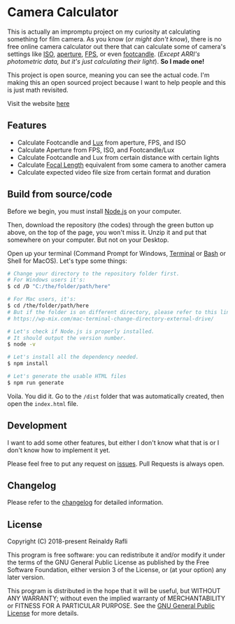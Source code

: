 # Camera Calculator
This is actually an impromptu project on my curiosity at calculating something for film camera. As you know (*or might don't know*), there is no free online camera calculator out there that can calculate some of camera's settings like [ISO](https://www.adobe.com/creativecloud/photography/discover/iso.html), [aperture](https://photographylife.com/what-is-aperture-in-photography), [FPS](https://www.videosurveillance.com/tech/frame-rate.asp), or even [footcandle](https://en.wikipedia.org/wiki/Foot-candle). (*Except ARRI's photometric data, but it's just calculating their light*). **So I made one!**

This project is open source, meaning you can see the actual code. I'm making this an open sourced project because I want to help people and this is just math revisited.

Visit the website [here](https://cameracalc.reinaldyrafli.com/)

## Features

- Calculate Footcandle and [Lux](https://en.wikipedia.org/wiki/Lux) from aperture, FPS, and ISO
- Calculate Aperture from FPS, ISO, and Footcandle/Lux
- Calculate Footcandle and Lux from certain distance with certain lights
- Calculate [Focal Length](https://www.nikonusa.com/en/learn-and-explore/a/tips-and-techniques/understanding-focal-length.html) equivalent from some camera to another camera
- Calculate expected video file size from certain format and duration

## Build from source/code

Before we begin, you must install [Node.js](https://nodejs.org/en/download/) on your computer.

Then, download the repository (the codes) through the green button up above, on the top of the page, you won't miss it. Unzip it and put that somewhere on your computer. But not on your Desktop.

Open up your terminal (Command Prompt for Windows, [Terminal](https://en.wikipedia.org/wiki/Terminal_(macOS)) or [Bash](https://en.wikipedia.org/wiki/Bash_(Unix_shell)) or Shell for MacOS). Let's type some things:

```bash
# Change your directory to the repository folder first.
# For Windows users it's:
$ cd /D "C:/the/folder/path/here"

# For Mac users, it's:
$ cd /the/folder/path/here
# But if the folder is on different directory, please refer to this link:
# https://wp-mix.com/mac-terminal-change-directory-external-drive/

# Let's check if Node.js is properly installed.
# It should output the version number.
$ node -v 

# Let's install all the dependency needed.
$ npm install

# Let's generate the usable HTML files
$ npm run generate
```

Voila. You did it. Go to the `/dist` folder that was automatically created, then open the `index.html` file.

## Development

I want to add some other features, but either I don't know what that is or I don't know how to implement it yet.

Please feel free to put any request on [issues](https://github.com/aldy505/cameracalc/issues). Pull Requests is always open.

## Changelog

Please refer to the [changelog](https://github.com/aldy505/cameracalc/blob/master/CHANGELOG.md) for detailed information.

## License

Copyright (C) 2018-present  Reinaldy Rafli

This program is free software: you can redistribute it and/or modify
it under the terms of the GNU General Public License as published by
the Free Software Foundation, either version 3 of the License, or
(at your option) any later version.

This program is distributed in the hope that it will be useful,
but WITHOUT ANY WARRANTY; without even the implied warranty of
MERCHANTABILITY or FITNESS FOR A PARTICULAR PURPOSE.  See the
[GNU General Public License](https://github.com/aldy505/cameracalc/blob/master/LICENSE) for more details.